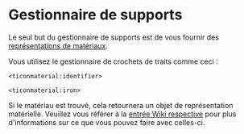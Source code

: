 # Gestionnaire de supports

Le seul but du gestionnaire de supports est de vous fournir des [représentations de matériaux](/Mods/ContentTweaker/Tinkers_Construct/Material/).

Vous utilisez le gestionnaire de crochets de traits comme ceci :

```zenscript
<ticonmaterial:identifier>

<ticonmaterial:iron>
```

Si le matériau est trouvé, cela retournera un objet de représentation matérielle. Veuillez vous référer à la [entrée Wiki respective](/Mods/ContentTweaker/Tinkers_Construct/Material/) pour plus d'informations sur ce que vous pouvez faire avec celles-ci.